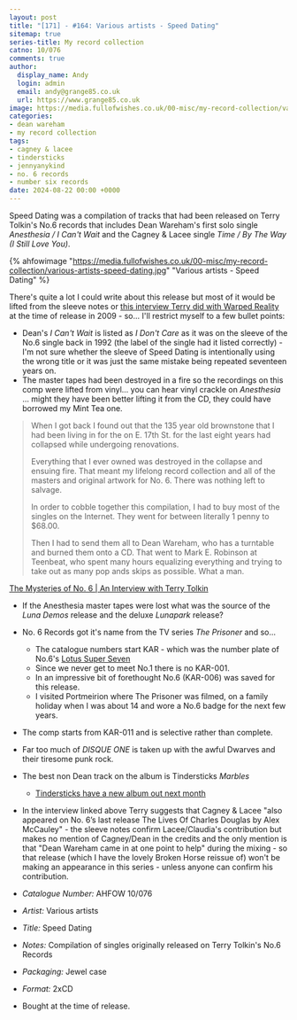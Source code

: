```yaml
---
layout: post
title: "[171] - #164: Various artists - Speed Dating"
sitemap: true
series-title: My record collection
catno: 10/076
comments: true
author:
  display_name: Andy
  login: admin
  email: andy@grange85.co.uk
  url: https://www.grange85.co.uk
image: https://media.fullofwishes.co.uk/00-misc/my-record-collection/various-artists-speed-dating.jpg
categories:
- dean wareham
- my record collection
tags:
- cagney & lacee
- tindersticks
- jennyanykind
- no. 6 records
- number six records
date: 2024-08-22 00:00 +0000
---
```

Speed Dating was a compilation of tracks that had been released on Terry Tolkin's No.6 records that includes Dean Wareham's first solo single _Anesthesia / I Can't Wait_ and the Cagney & Lacee single _Time / By The Way (I Still Love You)_.

{% ahfowimage "https://media.fullofwishes.co.uk/00-misc/my-record-collection/various-artists-speed-dating.jpg" "Various artists - Speed Dating" %}

There's quite a lot I could write about this release but most of it would be lifted from the sleeve notes or [this interview Terry did with Warped Reality](https://warpedrealitymagazine.com/2009/05/the-mysteries-of-no-6-an-interview-with-terry-tolkin.html) at the time of release in 2009 - so... I'll restrict myself to a few bullet points:

 - Dean's _I Can't Wait_ is listed as _I Don't Care_ as it was on the sleeve of the No.6 single back in 1992 (the label of the single had it listed correctly) - I'm not sure whether the sleeve of Speed Dating is intentionally using the wrong title or it was just the same mistake being repeated seventeen years on.
- The master tapes had been destroyed in a fire so the recordings on this comp were lifted from vinyl... you can hear vinyl crackle on _Anesthesia_ ... might they have been better lifting it from the CD, they could have borrowed my Mint Tea one.

<blockquote>
<p>
    When I got back I found out that the 135 year old brownstone that I had been living in for the on E. 17th St. for the last eight years had collapsed while undergoing renovations.
</p>
<p>
    Everything that I ever owned was destroyed in the collapse and ensuing fire. That meant my lifelong record collection and all of the masters and original artwork for No. 6. There was nothing left to salvage.
</p>
<p>
    In order to cobble together this compilation, I had to buy most of the singles on the Internet. They went for between literally 1 penny to $68.00.
</p>
<p>
    Then I had to send them all to Dean Wareham, who has a turntable and burned them onto a CD. That went to Mark E. Robinson at Teenbeat, who spent many hours equalizing everything and trying to take out as many pop ands skips as possible. What a man.
</p>
</blockquote>
<p class="caption"><a href="https://warpedrealitymagazine.com/2009/05/the-mysteries-of-no-6-an-interview-with-terry-tolkin.html">The Mysteries of No. 6 | An Interview with Terry Tolkin</a></p>

 - If the Anesthesia master tapes were lost what was the source of the _Luna Demos_ release and the deluxe _Lunapark_ release?
 - No. 6 Records got it's name from the TV series _The Prisoner_ and so...
     - The catalogue numbers start KAR - which was the number plate of No.6's [Lotus Super Seven](https://www.hagerty.co.uk/articles/the-cars-of-the-prisoner-at-50-years/)
     - Since we never get to meet No.1 there is no KAR-001.
     - In an impressive bit of forethought No.6 (KAR-006) was saved for this release.
     - I visited Portmeirion where The Prisoner was filmed, on a family holiday when I was about 14 and wore a No.6 badge for the next few years.
 - The comp starts from KAR-011 and is selective rather than complete.
 - Far too much of _DISQUE ONE_ is taken up with the awful Dwarves and their tiresome punk rock.
 - The best non Dean track on the album is Tindersticks _Marbles_
     - [Tindersticks have a new album out next month](https://tindersticks.co.uk/)
 - In the interview linked above Terry suggests that Cagney & Lacee "also appeared on No. 6’s last release The Lives Of Charles Douglas by Alex McCauley" - the sleeve notes confirm Lacee/Claudia's contribution but makes no mention of Cagney/Dean in the credits and the only mention is that "Dean Wareham came in at one point to help" during the mixing - so that release (which I have the lovely Broken Horse reissue of) won't be making an appearance in this series - unless anyone can confirm his contribution.

 - *Catalogue Number:* AHFOW 10/076
 - *Artist:* Various artists
 - *Title:* Speed Dating
 - *Notes:* Compilation of singles originally released on Terry Tolkin's No.6 Records
 - *Packaging:* Jewel case
 - *Format:* 2xCD
 - Bought at the time of release.

